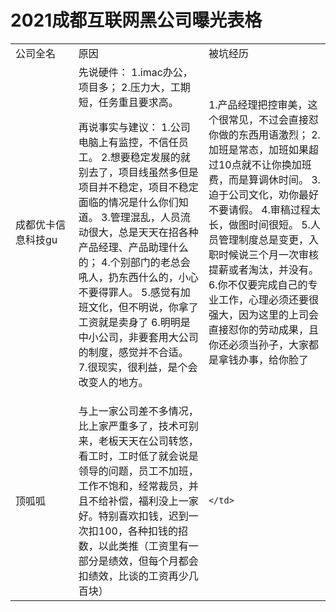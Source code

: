 # 2021成都互联网黑公司曝光表格
<table>
  <tr>
    <td width="20%">
      公司全名
    </td>
    <td>
      原因
    </td>
    <td>
      被坑经历
    </td>
  </tr>
  <tr>
    <td>
      成都优卡信息科技gu
    </td>
    <td>
      先说硬件：
1.imac办公，项目多；
2.压力大，工期短，任务重且要求高。

再说事实与建议：
1.公司电脑上有监控，不信任员工。
2.想要稳定发展的就别去了，项目线虽然多但是项目并不稳定，项目不稳定面临的情况是什么你们知道。
3.管理混乱，人员流动很大，总是天天在招各种产品经理、产品助理什么的；
4.个别部门的老总会吼人，扔东西什么的，小心不要得罪人。
5.感觉有加班文化，但不明说，你拿了工资就是卖身了
6.明明是中小公司，非要套用大公司的制度，感觉并不合适。
7.很现实，很利益，是个会改变人的地方。
    </td>
    <td>
      

1.产品经理把控审美，这个很常见，不过会直接怼你做的东西用语激烈；
2.加班是常态，加班如果超过10点就不让你换加班费，而是算调休时间。
3.迫于公司文化，劝你最好不要请假。
4.审稿过程太长，做图时间很短。
5.人员管理制度总是变更，入职时候说三个月一次审核提薪或者淘汰，并没有。
6.你不仅要完成自己的专业工作，心理必须还要很强大，因为这里的上司会直接怼你的劳动成果，且你还必须当孙子，大家都是拿钱办事，给你脸了
    </td>
  </tr>
<tr>
    <td>
      顶呱呱
    </td>
    <td>
      与上一家公司差不多情况，比上家严重多了，技术可别来，老板天天在公司转悠，看工时，工时低了就会说是领导的问题，员工不加班，工作不饱和，经常裁员，并且不给补偿，福利没上一家好。特别喜欢扣钱，迟到一次扣100，各种扣钱的招数，以此类推（工资里有一部分是绩效，但每个月都会扣绩效，比谈的工资再少几百块）    </td>
<td>
      
    </td>
  </tr>
</table>
